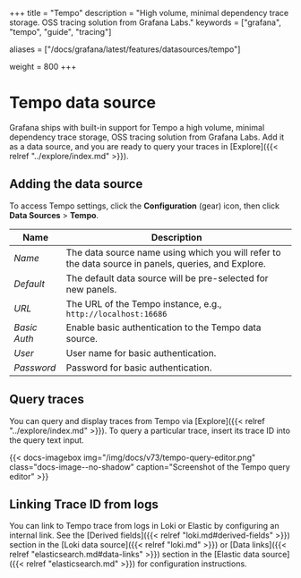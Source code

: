 +++
title = "Tempo"
description = "High volume, minimal dependency trace storage. OSS tracing solution from Grafana Labs."
keywords = ["grafana", "tempo", "guide", "tracing"]

aliases = ["/docs/grafana/latest/features/datasources/tempo"]



weight = 800
+++

# Tempo data source

Grafana ships with built-in support for Tempo a high volume, minimal dependency trace storage, OSS tracing solution from Grafana Labs. Add it as a data source, and you are ready to query your traces in [Explore]({{< relref "../explore/index.md" >}}).

## Adding the data source
To access Tempo settings, click the **Configuration** (gear) icon, then click **Data Sources** > **Tempo**.

| Name            | Description                                                                                                                                   |
| --------------- | --------------------------------------------------------------------------------------------------------------------------------------------- |
| _Name_          | The data source name using which you will refer to the data source in panels, queries, and Explore.                                                 |
| _Default_       | The default data source will be pre-selected for new panels.                                                                         |
| _URL_           | The URL of the Tempo instance, e.g., `http://localhost:16686`                                                                                   |
| _Basic Auth_    | Enable basic authentication to the Tempo data source.                                                                            |
| _User_          | User name for basic authentication.                                                                                                   |
| _Password_      | Password for basic authentication.                                                                                                    |

## Query traces

You can query and display traces from Tempo via [Explore]({{< relref "../explore/index.md" >}}).
To query a particular trace, insert its trace ID into the query text input.

{{< docs-imagebox img="/img/docs/v73/tempo-query-editor.png" class="docs-image--no-shadow" caption="Screenshot of the Tempo query editor" >}}

## Linking Trace ID from logs

You can link to Tempo trace from logs in Loki or Elastic by configuring an internal link. See the [Derived fields]({{< relref "loki.md#derived-fields" >}}) section in the [Loki data source]({{< relref "loki.md" >}}) or [Data links]({{< relref "elasticsearch.md#data-links" >}}) section in the [Elastic data source]({{< relref "elasticsearch.md" >}}) for configuration instructions.
